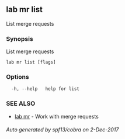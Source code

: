 ## lab mr list

List merge requests

### Synopsis

List merge requests

    lab mr list [flags]
    

### Options

      -h, --help   help for list
    

### SEE ALSO

* [lab mr](lab_mr.md) - Work with merge requests

###### Auto generated by spf13/cobra on 2-Dec-2017